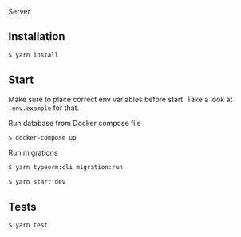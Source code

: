 Server

## Installation

```bash
$ yarn install
```

## Start

Make sure to place correct env variables before start. Take a look at `.env.example` for that.

Run database from Docker compose file

```bash
$ docker-compose up
```

Run migrations

```bash
$ yarn typeorm:cli migration:run
```

```bash
$ yarn start:dev
```

## Tests

```bash
$ yarn test
```

